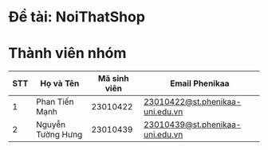 # Đề tài: NoiThatShop
# Thành viên nhóm
| STT | Họ và Tên             | Mã sinh viên | Email Phenikaa                             |
|-----|------------------------|--------------|-------------------------------------------|
| 1   | Phan Tiến Mạnh        | 23010422     | 23010422@st.phenikaa-uni.edu.vn            |                            
| 2   | Nguyễn Tường Hưng     | 23010439     | 23010439@st.phenikaa-uni.edu.vn            |                             

